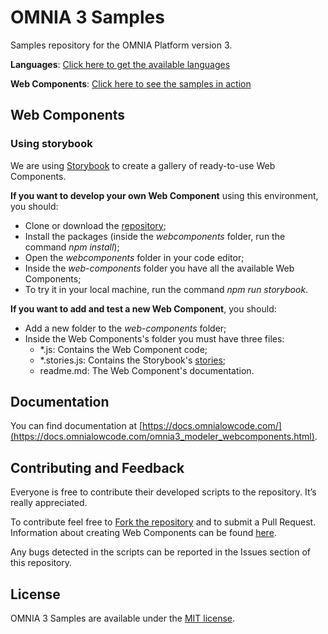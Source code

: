 # OMNIA 3 Samples
Samples repository for the OMNIA Platform version 3.

**Languages**: [Click here to get the available languages](https://github.com/OMNIALowCode/omnia3-samples/tree/master/languages)

**Web Components**: [Click here to see the samples in action](https://omnialowcode.github.io/omnia3-samples/webcomponents/docs)

## Web Components
### Using storybook
We are using [Storybook](https://storybook.js.org/docs/basics/introduction/) to create a gallery of ready-to-use Web Components.

**If you want to develop your own Web Component** using this environment, you should:
* Clone or download the [repository](https://github.com/OMNIALowCode/omnia3-samples);
* Install the packages (inside the _webcomponents_ folder, run the command _npm install_);
* Open the _webcomponents_ folder in your code editor;
* Inside the _web-components_ folder you have all the available Web Components;
* To try it in your local machine, run the command _npm run storybook_.

**If you want to add and test a new Web Component**, you should:
* Add a new folder to the _web-components_ folder;
* Inside the Web Components's folder you must have three files:
    * *.js: Contains the Web Component code;
    * *.stories.js: Contains the Storybook's [stories](https://storybook.js.org/docs/guides/guide-html/#step-4-write-your-stories);
    * readme.md: The Web Component's documentation.


## Documentation

You can find documentation at [https://docs.omnialowcode.com/](https://docs.omnialowcode.com/omnia3_modeler_webcomponents.html).

## Contributing and Feedback
Everyone is free to contribute their developed scripts to the repository. It’s really appreciated.

To contribute feel free to [Fork the repository](https://help.github.com/en/articles/fork-a-repo) and to submit a Pull Request.
Information about creating Web Components can be found [here](https://github.com/OMNIALowCode/omnia3-samples#web-components).

Any bugs detected in the scripts can be reported in the Issues section of this repository.


## License

OMNIA 3 Samples are available under the [MIT license](http://opensource.org/licenses/MIT).
